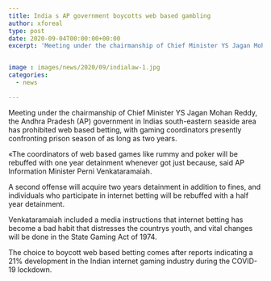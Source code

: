 ```yaml
---
title: India s AP government boycotts web based gambling
author: xforeal 
type: post
date: 2020-09-04T00:00:00+00:00
excerpt: 'Meeting under the chairmanship of Chief Minister YS Jagan Mohan Reddy, the Andhra Pradesh (AP) government in Indias south-eastern seaside locale has restricted web based betting, with gaming coordinators presently confronting prison season of up to two years '


image : images/news/2020/09/indialaw-1.jpg
categories:
  - news

---
```

Meeting under the chairmanship of Chief Minister YS Jagan Mohan Reddy, the Andhra Pradesh (AP) government in Indias south-eastern seaside area has prohibited web based betting, with gaming coordinators presently confronting prison season of as long as two years. 

&#171;The coordinators of web based games like rummy and poker will be rebuffed with one year detainment whenever got just because, said AP Information Minister Perni Venkataramaiah. 

A second offense will acquire two years detainment in addition to fines, and individuals who participate in internet betting will be rebuffed with a half year detainment. 

Venkataramaiah included a media instructions that internet betting has become a bad habit that distresses the countrys youth, and vital changes will be done in the State Gaming Act of 1974. 

The choice to boycott web based betting comes after reports indicating a 21&percnt; development in the Indian internet gaming industry during the COVID-19 lockdown.
